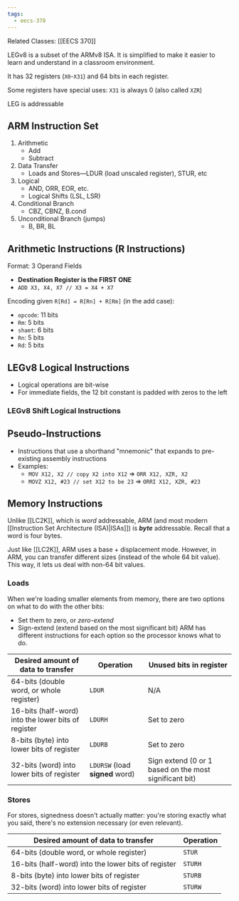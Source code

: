 ```yaml
---
tags:
  - eecs-370
---
```

Related Classes: [[EECS 370]]

LEGv8 is a subset of the ARMv8 ISA. It is simplified to make it easier to learn and understand in a classroom environment.

It has 32 registers (`X0`-`X31`) and 64 bits in each register.

Some registers have special uses: `X31` is always 0 (also called `XZR`)

LEG is addressable

## ARM Instruction Set
1. Arithmetic
	- Add
	- Subtract
2. Data Transfer
	- Loads and Stores—LDUR (load unscaled register), STUR, etc
3. Logical
	- AND, ORR, EOR, etc.
	- Logical Shifts (LSL, LSR)
4. Conditional Branch
	- CBZ, CBNZ, B.cond
5. Unconditional Branch (jumps)
	- B, BR, BL

## Arithmetic Instructions (R Instructions)
Format: 3 Operand Fields
- **Destination Register is the FIRST ONE**
- `ADD X3, X4, X7 // X3 = X4 + X7`

Encoding given `R[Rd] = R[Rn] + R[Rm]` (in the add case):
- `opcode`: 11 bits
- `Rm`: 5 bits
- `shamt`: 6 bits
- `Rn`: 5 bits
- `Rd`: 5 bits

## LEGv8 Logical Instructions
- Logical operations are bit-wise
- For immediate fields, the 12 bit constant is padded with zeros to the left

### LEGv8 Shift Logical Instructions

## Pseudo-Instructions
- Instructions that use a shorthand "mnemonic" that expands to pre-existing assembly instructions
- Examples:
	- `MOV X12, X2 // copy X2 into X12` => `ORR X12, XZR, X2`
	- `MOVZ X12, #23 // set X12 to be 23` => `ORRI X12, XZR, #23`

## Memory Instructions
Unlike [[LC2K]], which is *word* addressable, ARM (and most modern [[Instruction Set Architecture (ISA)|ISAs]]) is ***byte*** addressable. Recall that a word is four bytes.

Just like [[LC2K]], ARM uses a base + displacement mode. However, in ARM, you can transfer different sizes (instead of the whole 64 bit value). This way, it lets us deal with non-64 bit values.

### Loads
When we're loading smaller elements from memory, there are two options on what to do with the other bits:
- Set them to zero, or *zero-extend*
- Sign-extend (extend based on the most significant bit)
ARM has different instructions for each option so the processor knows what to do.

| Desired amount of data to transfer                  | Operation                       | Unused bits in register                                |
| --------------------------------------------------- | ------------------------------- | ------------------------------------------------------ |
| 64-bits (double word, or whole register)            | `LDUR`                          | N/A                                                    |
| 16-bits (half-word) into the lower bits of register | `LDURH`                         | Set to zero                                            |
| 8-bits (byte) into lower bits of register           | `LDURB`                         | Set to zero                                            |
| 32-bits (word) into lower bits of register          | `LDURSW` (load **signed** word) | Sign extend (0 or 1 based on the most significant bit) |

### Stores
For stores, signedness doesn't actually matter: you're storing exactly what you said, there's no extension necessary (or even relevant).

| Desired amount of data to transfer                  | Operation |
| --------------------------------------------------- | --------- |
| 64-bits (double word, or whole register)            | `STUR`    |
| 16-bits (half-word) into the lower bits of register | `STURH`   |
| 8-bits (byte) into lower bits of register           | `STURB`   |
| 32-bits (word) into lower bits of register          | `STURW`   |